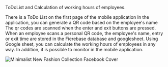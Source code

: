 ToDoList and Calculation of working hours of employees.

There is a ToDo List on the first page of the mobile application
In the application, you can generate a QR code based on the employee's name
The qr codes are scanned when the enter and exit buttons are pressed.
When an employee scans a personal QR code, the employee's name, entry or exit time are stored in the Fierebase database and googlesheet. Using Google sheet, you can calculate the working hours of employees in any way. In addition, it is possible to monitor in the mobile application.

![Minimalist New Fashion Collection Facebook Cover](https://github.com/tooday94/ToDoListDemo/assets/136995675/88629314-beb9-4830-9bb8-2b4028c03b3b)
